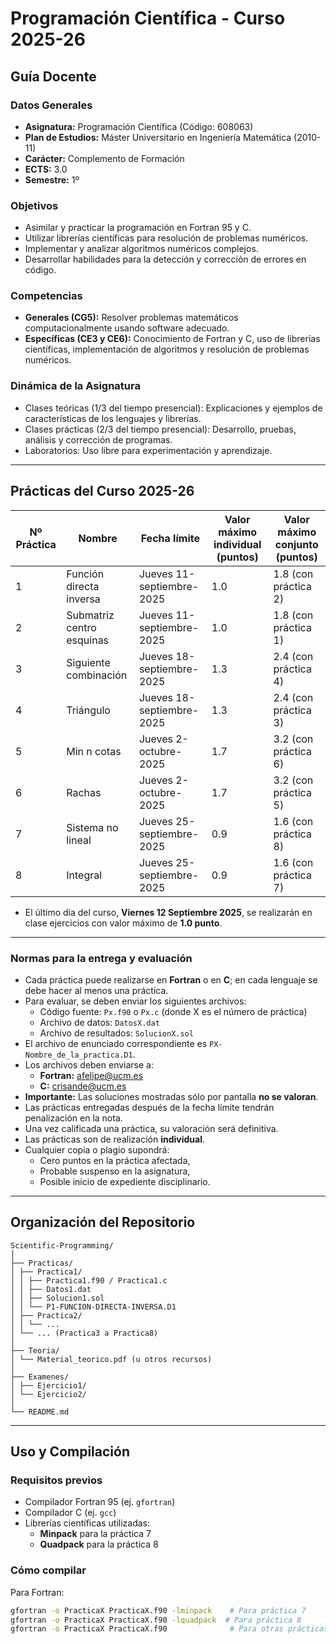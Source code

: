 
# Programación Científica - Curso 2025-26

## Guía Docente

### Datos Generales
- **Asignatura:** Programación Científica (Código: 608063)
- **Plan de Estudios:** Máster Universitario en Ingeniería Matemática (2010-11)
- **Carácter:** Complemento de Formación
- **ECTS:** 3.0
- **Semestre:** 1º

### Objetivos
- Asimilar y practicar la programación en Fortran 95 y C.
- Utilizar librerías científicas para resolución de problemas numéricos.
- Implementar y analizar algoritmos numéricos complejos.
- Desarrollar habilidades para la detección y corrección de errores en código.

### Competencias
- **Generales (CG5):** Resolver problemas matemáticos computacionalmente usando software adecuado.
- **Específicas (CE3 y CE6):** Conocimiento de Fortran y C, uso de librerías científicas, implementación de algoritmos y resolución de problemas numéricos.

### Dinámica de la Asignatura
- Clases teóricas (1/3 del tiempo presencial): Explicaciones y ejemplos de características de los lenguajes y librerías.
- Clases prácticas (2/3 del tiempo presencial): Desarrollo, pruebas, análisis y corrección de programas.
- Laboratorios: Uso libre para experimentación y aprendizaje.

---

## Prácticas del Curso 2025-26

| Nº Práctica | Nombre                              | Fecha límite          | Valor máximo individual (puntos) | Valor máximo conjunto (puntos) |
|-------------|-----------------------------------|-----------------------|----------------------------------|--------------------------------|
| 1           | Función directa inversa            | Jueves 11-septiembre-2025 | 1.0                              | 1.8 (con práctica 2)            |
| 2           | Submatriz centro esquinas          | Jueves 11-septiembre-2025 | 1.0                              | 1.8 (con práctica 1)            |
| 3           | Siguiente combinación              | Jueves 18-septiembre-2025 | 1.3                              | 2.4 (con práctica 4)            |
| 4           | Triángulo                         | Jueves 18-septiembre-2025 | 1.3                              | 2.4 (con práctica 3)            |
| 5           | Min n cotas                      | Jueves 2-octubre-2025    | 1.7                              | 3.2 (con práctica 6)            |
| 6           | Rachas                           | Jueves 2-octubre-2025    | 1.7                              | 3.2 (con práctica 5)            |
| 7           | Sistema no lineal                | Jueves 25-septiembre-2025 | 0.9                              | 1.6 (con práctica 8)            |
| 8           | Integral                        | Jueves 25-septiembre-2025 | 0.9                              | 1.6 (con práctica 7)            |

- El último día del curso, **Viernes 12 Septiembre 2025**, se realizarán en clase ejercicios con valor máximo de **1.0 punto**.

---

### Normas para la entrega y evaluación

- Cada práctica puede realizarse en **Fortran** o en **C**; en cada lenguaje se debe hacer al menos una práctica.
- Para evaluar, se deben enviar los siguientes archivos:
  - Código fuente: `Px.f90` o `Px.c` (donde X es el número de práctica)
  - Archivo de datos: `DatosX.dat`
  - Archivo de resultados: `SolucionX.sol`
- El archivo de enunciado correspondiente es `PX-Nombre_de_la_practica.D1`.
- Los archivos deben enviarse a:
  - **Fortran:** afelipe@ucm.es
  - **C:** crisande@ucm.es
- **Importante:** Las soluciones mostradas sólo por pantalla **no se valoran**.
- Las prácticas entregadas después de la fecha límite tendrán penalización en la nota.
- Una vez calificada una práctica, su valoración será definitiva.
- Las prácticas son de realización **individual**.
- Cualquier copia o plagio supondrá:
  - Cero puntos en la práctica afectada,
  - Probable suspenso en la asignatura,
  - Posible inicio de expediente disciplinario.

---

## Organización del Repositorio

```plaintext
Scientific-Programming/
│
├── Practicas/
│ ├── Practica1/
│ │ ├── Practica1.f90 / Practica1.c
│ │ ├── Datos1.dat
│ │ ├── Solucion1.sol
│ │ └── P1-FUNCION-DIRECTA-INVERSA.D1
│ ├── Practica2/
│ │ └── ...
│ └── ... (Practica3 a Practica8)
│
├── Teoria/
│ └── Material_teorico.pdf (u otros recursos)
│
├── Examenes/
│ ├── Ejercicio1/
│ └── Ejercicio2/
│
└── README.md
```

---

## Uso y Compilación

### Requisitos previos
- Compilador Fortran 95 (ej. `gfortran`)
- Compilador C (ej. `gcc`)
- Librerías científicas utilizadas:
  - **Minpack** para la práctica 7
  - **Quadpack** para la práctica 8

### Cómo compilar

Para Fortran:

```bash
gfortran -o PracticaX PracticaX.f90 -lminpack    # Para práctica 7
gfortran -o PracticaX PracticaX.f90 -lquadpack  # Para práctica 8
gfortran -o PracticaX PracticaX.f90              # Para otras prácticas
